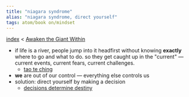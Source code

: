 ```yaml
---
title: "niagara syndrome"
alias: "niagara syndrome, direct yourself"
tags: atom/book on/mindset 
---
```


[index](/.md) < [Awaken the Giant Within](books/Σ-awaken-the-giant-within.md)
- if life is a river, people jump into it headfirst without knowing **exactly** where to go and what to do. so they get caught up in the "current" — current events, current fears, current challenges.
	- [tao te ching](books/tao-te-ching.md)
- **we** are out of our control — everything else controls us
- solution: direct yourself by making a decision
	- [decisions determine destiny](¶-decisions-determine-destiny.md)